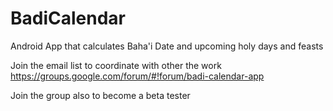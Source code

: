 # BadiCalendar
Android App that calculates Baha'i Date and upcoming holy days and feasts

Join the email list to coordinate with other the work
https://groups.google.com/forum/#!forum/badi-calendar-app

Join the group also to become a beta tester
